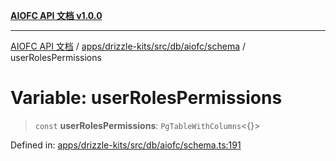 [**AIOFC API 文档 v1.0.0**](../../../../../../../README.md)

***

[AIOFC API 文档](../../../../../../../modules.md) / [apps/drizzle-kits/src/db/aiofc/schema](../README.md) / userRolesPermissions

# Variable: userRolesPermissions

> `const` **userRolesPermissions**: `PgTableWithColumns`\<\{\}\>

Defined in: [apps/drizzle-kits/src/db/aiofc/schema.ts:191](https://github.com/aiofc-nx/aiofc-server-20250113/blob/c42968e9d610c830827b0ce80268360670d99c8b/apps/drizzle-kits/src/db/aiofc/schema.ts#L191)
